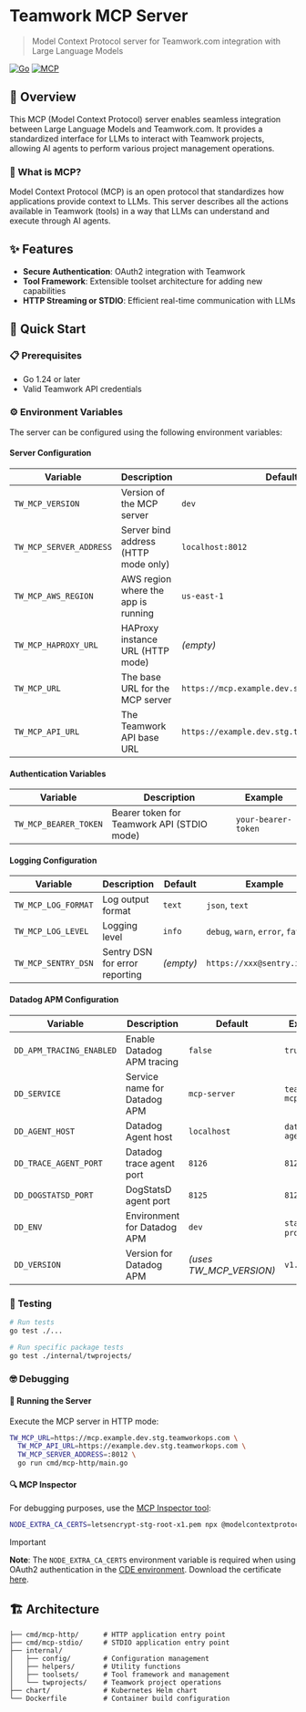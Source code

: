 # Teamwork MCP Server

> Model Context Protocol server for Teamwork.com integration with Large Language
> Models

[![Go](https://img.shields.io/badge/Go-1.24.2-blue.svg)](https://golang.org/)
[![MCP](https://img.shields.io/badge/MCP-Compatible-green.svg)](https://modelcontextprotocol.io/)

## 📖 Overview

This MCP (Model Context Protocol) server enables seamless integration between
Large Language Models and Teamwork.com. It provides a standardized interface for
LLMs to interact with Teamwork projects, allowing AI agents to perform various
project management operations.

### 🤖 What is MCP?

Model Context Protocol (MCP) is an open protocol that standardizes how
applications provide context to LLMs. This server describes all the actions
available in Teamwork (tools) in a way that LLMs can understand and execute
through AI agents.

## ✨ Features

- **Secure Authentication**: OAuth2 integration with Teamwork
- **Tool Framework**: Extensible toolset architecture for adding new capabilities
- **HTTP Streaming or STDIO**: Efficient real-time communication with LLMs

## 🚀 Quick Start

### 📋 Prerequisites

- Go 1.24 or later
- Valid Teamwork API credentials

### ⚙️ Environment Variables

The server can be configured using the following environment variables:

#### Server Configuration
| Variable | Description | Default | Example |
|----------|-------------|---------|---------|
| `TW_MCP_VERSION` | Version of the MCP server | `dev` | `v1.0.0` |
| `TW_MCP_SERVER_ADDRESS` | Server bind address (HTTP mode only) | `localhost:8012` | `:8080`, `0.0.0.0:8012` |
| `TW_MCP_AWS_REGION` | AWS region where the app is running | `us-east-1` | `eu-west-1` |
| `TW_MCP_HAPROXY_URL` | HAProxy instance URL (HTTP mode) | _(empty)_ | `https://haproxy.example.com` |
| `TW_MCP_URL` | The base URL for the MCP server | `https://mcp.example.dev.stg.teamworkops.com` |
| `TW_MCP_API_URL` | The Teamwork API base URL | `https://example.dev.stg.teamworkops.com` |

#### Authentication Variables
| Variable | Description | Example |
|----------|-------------|---------|
| `TW_MCP_BEARER_TOKEN` | Bearer token for Teamwork API (STDIO mode) | `your-bearer-token` |

#### Logging Configuration
| Variable | Description | Default | Example |
|----------|-------------|---------|---------|
| `TW_MCP_LOG_FORMAT` | Log output format | `text` | `json`, `text` |
| `TW_MCP_LOG_LEVEL` | Logging level | `info` | `debug`, `warn`, `error`, `fatal` |
| `TW_MCP_SENTRY_DSN` | Sentry DSN for error reporting | _(empty)_ | `https://xxx@sentry.io/xxx` |

#### Datadog APM Configuration
| Variable | Description | Default | Example |
|----------|-------------|---------|---------|
| `DD_APM_TRACING_ENABLED` | Enable Datadog APM tracing | `false` | `true` |
| `DD_SERVICE` | Service name for Datadog APM | `mcp-server` | `teamwork-mcp` |
| `DD_AGENT_HOST` | Datadog Agent host | `localhost` | `datadog-agent` |
| `DD_TRACE_AGENT_PORT` | Datadog trace agent port | `8126` | `8126` |
| `DD_DOGSTATSD_PORT` | DogStatsD agent port | `8125` | `8125` |
| `DD_ENV` | Environment for Datadog APM | `dev` | `staging`, `production` |
| `DD_VERSION` | Version for Datadog APM | _(uses TW_MCP_VERSION)_ | `v1.0.0` |


### 🧪 Testing

```bash
# Run tests
go test ./...

# Run specific package tests
go test ./internal/twprojects/
```

### 🤓 Debugging

#### 🚀 Running the Server

Execute the MCP server in HTTP mode:

```bash
TW_MCP_URL=https://mcp.example.dev.stg.teamworkops.com \
  TW_MCP_API_URL=https://example.dev.stg.teamworkops.com \
  TW_MCP_SERVER_ADDRESS=:8012 \
  go run cmd/mcp-http/main.go
```

#### 🔍 MCP Inspector

For debugging purposes, use the [MCP Inspector tool](https://github.com/modelcontextprotocol/inspector):

```bash
NODE_EXTRA_CA_CERTS=letsencrypt-stg-root-x1.pem npx @modelcontextprotocol/inspector node build/index.js
```

> [!IMPORTANT]
> **Note**: The `NODE_EXTRA_CA_CERTS` environment variable is required when
> using OAuth2 authentication in the [CDE environment](https://github.com/Teamwork/dev-env-devspace).
> Download the certificate [here](https://letsencrypt.org/certs/staging/letsencrypt-stg-root-x1.pem).

## 🏗️ Architecture

```
├── cmd/mcp-http/      # HTTP application entry point
├── cmd/mcp-stdio/     # STDIO application entry point
├── internal/
│   ├── config/        # Configuration management
│   ├── helpers/       # Utility functions
│   ├── toolsets/      # Tool framework and management
│   └── twprojects/    # Teamwork project operations
├── chart/             # Kubernetes Helm chart
└── Dockerfile         # Container build configuration
```